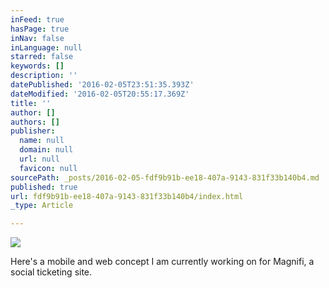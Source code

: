 ```yaml
---
inFeed: true
hasPage: true
inNav: false
inLanguage: null
starred: false
keywords: []
description: ''
datePublished: '2016-02-05T23:51:35.393Z'
dateModified: '2016-02-05T20:55:17.369Z'
title: ''
author: []
authors: []
publisher:
  name: null
  domain: null
  url: null
  favicon: null
sourcePath: _posts/2016-02-05-fdf9b91b-ee18-407a-9143-831f33b140b4.md
published: true
url: fdf9b91b-ee18-407a-9143-831f33b140b4/index.html
_type: Article

---
```

![](https://the-grid-user-content.s3-us-west-2.amazonaws.com/8b264019-ef5e-4080-abed-35d4644129f1.jpg)

Here's a mobile and web concept I am currently working on for Magnifi, a social ticketing site.
